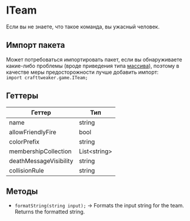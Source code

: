 # ITeam

Если вы не знаете, что такое команда, вы ужасный человек.

## Импорт пакета

Может потребоваться импортировать пакет, если вы обнаруживаете какие-либо проблемы (вроде приведения типа [массива](/AdvancedFunctions/Arrays_and_Loops/)), поэтому в качестве меры предосторожности лучше добавить импорт:  
`import crafttweaker.game.ITeam;`

## Геттеры

| Геттер                 | Тип            |
| ---------------------- | -------------- |
| name                   | string         |
| allowFriendlyFire      | bool           |
| colorPrefix            | string         |
| membershipCollection   | List<string\> |
| deathMessageVisibility | string         |
| collisionRule          | string         |

## Методы

- `formatString(string input);` → Formats the input string for the team. Returns the formatted string.